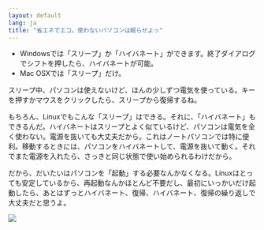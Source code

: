 ```yaml
---
layout: default
lang: ja
title: "省エネでエコ。使わないパソコンは眠らせよっ"
---
```


<ul>
<li>Windowsでは「スリープ」か「ハイバネート」ができます。終了ダイアログでシフトを押したら、ハイバネートが可能。</li>
<li>Mac OSXでは「スリープ」だけ。</li>
</ul>

スリープ中、パソコンは使えないけど、ほんの少しずつ電気を使っている。キーを押すかマウスをクリックしたら、スリープから復帰するね。

もちろん、Linuxでもこんな「スリープ」はできる。それに、「ハイバネート」もできるんだ。ハイバネートはスリープとよく似ているけど、パソコンは電気を全く使わない。電源を抜いても大丈夫だから。これはノートパソコンでは特に便利。移動するときには、パソコンをハイバネートして、電源を抜いて動く。それでまた電源を入れたら、さっきと同じ状態で使い始められるわけだから。

だから、だいたいはパソコンを「起動」する必要なんかなくなる。Linuxはとっても安定しているから、再起動なんかほとんど不要だし、最初にいっかいだけ起動したら、あとはずっとハイバネート、復帰、ハイバネート、復帰の繰り返しで大丈夫だと思うよ。

<img src="Images/suspend_hibernate_thumb.png" />





